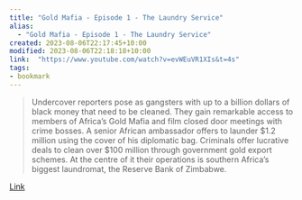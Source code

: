 ```yaml
---
title: "Gold Mafia - Episode 1 - The Laundry Service"
alias:
  - "Gold Mafia - Episode 1 - The Laundry Service"
created: 2023-08-06T22:17:45+10:00
modified: 2023-08-06T22:18:18+10:00
link:  "https://www.youtube.com/watch?v=evWEuVR1XIs&t=4s"
tags:
- bookmark
---
```


> Undercover reporters pose as gangsters with up to a billion dollars of black money that need to be cleaned. They gain remarkable access to members of Africa’s Gold Mafia and film closed door meetings with crime bosses. A senior African ambassador offers to launder $1.2 million using the cover of his diplomatic bag. Criminals offer lucrative deals to clean over $100 million through government gold export schemes. At the centre of it their operations is southern Africa’s biggest laundromat, the Reserve Bank of Zimbabwe.

[Link](https://www.youtube.com/watch?v=evWEuVR1XIs&t=4s)